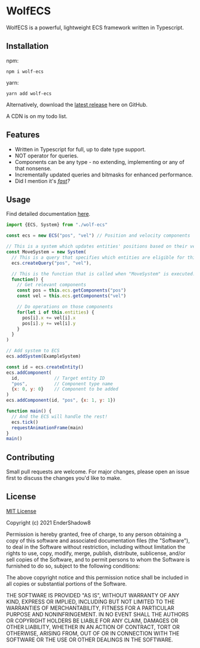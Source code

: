 # WolfECS

WolfECS is a powerful, lightweight ECS framework written in Typescript.

## Installation

npm:
```
npm i wolf-ecs
```
yarn:
```
yarn add wolf-ecs
```
Alternatively, download the [latest release](https://github.com/EnderShadow8/wolf-ecs/releases) here on GitHub.

A CDN is on my todo list.

## Features

- Written in Typescript for full, up to date type support.
- NOT operator for queries.
- Components can be any type - no extending, implementing or any of that nonsense.
- Incrementally updated queries and bitmasks for enhanced performance.
- Did I mention it's *[fast](benchmarks/ecs.js)?*

## Usage

Find detailed documentation [here](docs/modules.md).

```js
import {ECS, System} from "./wolf-ecs"

const ecs = new ECS("pos", "vel") // Position and velocity components

// This is a system which updates entities' positions based on their velocity.
const MoveSystem = new System(
  // This is a query that specifies which entities are eligible for this system.
  ecs.createQuery("pos", "vel"),

  // This is the function that is called when "MoveSystem" is executed.
  function() {
    // Get relevant components
    const pos = this.ecs.getComponents("pos")
    const vel = this.ecs.getComponents("vel")

    // Do operations on those components
    for(let i of this.entities) {
      pos[i].x += vel[i].x
      pos[i].y += vel[i].y
    }
  }
)

// Add system to ECS
ecs.addSystem(ExampleSystem)

const id = ecs.createEntity()
ecs.addComponent(
  id,             // Target entity ID
  "pos",          // Component type name
  {x: 0, y: 0}    // Component to be added
)
ecs.addComponent(id, "pos", {x: 1, y: 1})

function main() {
  // And the ECS will handle the rest!
  ecs.tick()
  requestAnimationFrame(main)
}
main()
```

## Contributing
Small pull requests are welcome. For major changes, please open an issue first to discuss the changes you'd like to make.

## License
[MIT License](https://choosealicense.com/licenses/mit/)

Copyright (c) 2021 EnderShadow8

Permission is hereby granted, free of charge, to any person obtaining a copy
of this software and associated documentation files (the "Software"), to deal
in the Software without restriction, including without limitation the rights
to use, copy, modify, merge, publish, distribute, sublicense, and/or sell
copies of the Software, and to permit persons to whom the Software is
furnished to do so, subject to the following conditions:

The above copyright notice and this permission notice shall be included in all
copies or substantial portions of the Software.

THE SOFTWARE IS PROVIDED "AS IS", WITHOUT WARRANTY OF ANY KIND, EXPRESS OR
IMPLIED, INCLUDING BUT NOT LIMITED TO THE WARRANTIES OF MERCHANTABILITY,
FITNESS FOR A PARTICULAR PURPOSE AND NONINFRINGEMENT. IN NO EVENT SHALL THE
AUTHORS OR COPYRIGHT HOLDERS BE LIABLE FOR ANY CLAIM, DAMAGES OR OTHER
LIABILITY, WHETHER IN AN ACTION OF CONTRACT, TORT OR OTHERWISE, ARISING FROM,
OUT OF OR IN CONNECTION WITH THE SOFTWARE OR THE USE OR OTHER DEALINGS IN THE
SOFTWARE.

